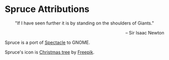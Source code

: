 # Spruce Attributions

<p align="center">"If I have seen further it is by standing on the shoulders of Giants."</p>
<p align="right">– Sir Isaac Newton</p>

Spruce is a port of [Spectacle](https://github.com/eczarny/spectacle) to GNOME.

Spruce's icon is [Christmas tree](https://www.flaticon.com/free-icon/christmas-tree_61187#term=pine%20tree&page=1&position=55) by [Freepik](https://www.freepik.com).
